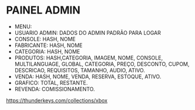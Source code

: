 # PAINEL ADMIN
- MENU:
- USUARIO ADMIN: DADOS DO ADMIN PADRÃO PARA LOGAR
- CONSOLE: HASH, NOME
- FABRICANTE: HASH, NOME
- CATEGORIA: HASH, NOME
- PRODUTOS: HASH,CATEGORIA, IMAGEM, NOME, CONSOLE, MULTILANGUAGE, GLOBAL, CATEGORIA, PREÇO, DESCONTO, CUPOM, DESCRICAO, REQUISITOS, TAMANHO, AUDIO, ATIVO.
- VENDA: HASH, NOME, VENDA, RESERVA, ESTOQUE, ATIVO.
- GRAFICO: TOTAL, RESTANTE.
- REVENDA: COMISSIONAMENTO.

https://thunderkeys.com/collections/xbox